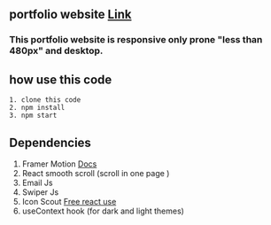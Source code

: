 ## portfolio website [Link](https://react-portfolio-website-1-six.vercel.app/)

### This portfolio website is responsive only prone "less than 480px" and desktop.

## how use this code

```
1. clone this code
2. npm install
3. npm start
```

## Dependencies

1. Framer Motion [Docs](https://www.framer.com/docs/)
2. React smooth scroll (scroll in one page )
3. Email Js
4. Swiper Js
5. Icon Scout [Free react use](https://iconscout.com/unicons/explore/line)
6. useContext hook (for dark and light themes)